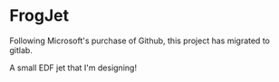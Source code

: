 # FrogJet

Following Microsoft's purchase of Github, this project has migrated to gitlab.

A small EDF jet that I'm designing!
